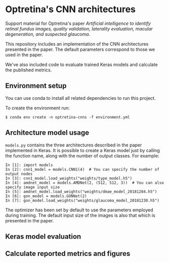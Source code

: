 # Optretina's CNN architectures
Support material for Optretina's paper *Artificial intelligence to identify retinal fundus images, quality validation, laterality evaluation, macular degeneration, and suspected glaucoma*.

This repository includes an implementation of the CNN architectures presented in the paper. The default parameters correspond to those we used in the paper.

We've also included code to evaluate trained Keras models and calculate the published metrics.

## Environment setup
You can use conda to install all related dependencies to run this project.

To create the environment run:

    $ conda env create -n optretina-cnns -f environment.yml

## Architecture model usage
`models.py` contains the three architectures described in the paper implemented in Keras. It is possible to create a Keras model just by calling the function name, along with the number of output classes. For example:

	In [1]: import models
	In [2]: cnn1_model = models.CNN1(4)  # You can specify the number of output nodes
	In [3]: cnn1_model.load_weights("weights/type_model.h5")
	In [4]: amdnet_model = models.AMDNet(2, (512, 512, 3))  # You can also specify image input size
	In [5]: amdnet_model.load_weights("weights/dmae_model_20181204.h5")
	In [6]: gon_model = models.GONNet(2)
	In [7]: gon_model.load_weights("weights/glaucoma_model_20181230.h5")

The optimizer has been set by default to use the parameters employed during training. The default input size of the images is also that which is presented in the paper.

## Keras model evaluation

## Calculate reported metrics and figures
